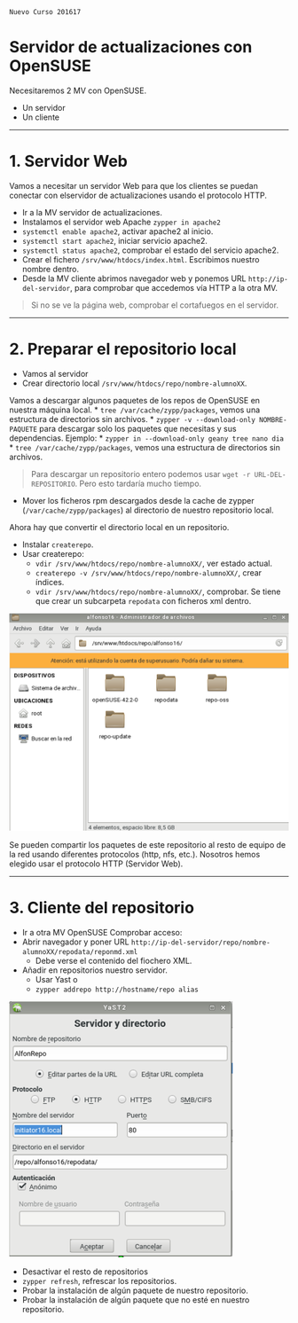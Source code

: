 
```
Nuevo Curso 201617
```

# Servidor de actualizaciones con OpenSUSE

Necesitaremos 2 MV con OpenSUSE.
* Un servidor
* Un cliente

---

# 1. Servidor Web

Vamos a necesitar un servidor Web para que los clientes se puedan conectar
con elservidor de actualizaciones usando el protocolo HTTP.

* Ir a la MV servidor de actualizaciones.
* Instalamos el servidor web Apache `zypper in apache2`
* `systemctl enable apache2`, activar apache2 al inicio.
* `systemctl start apache2`, iniciar servicio apache2.
* `systemctl status apache2`, comprobar el estado del servicio apache2.
* Crear el fichero `/srv/www/htdocs/index.html`. Escribimos nuestro nombre dentro.
* Desde la MV cliente abrimos navegador web y ponemos URL `http://ip-del-servidor`,
para comprobar que accedemos vía HTTP a la otra MV.

> Si no se ve la página web, comprobar el cortafuegos en el servidor.

---

# 2. Preparar el repositorio local

* Vamos al servidor
* Crear directorio local `/srv/www/htdocs/repo/nombre-alumnoXX`.

Vamos a descargar algunos paquetes de los repos de OpenSUSE en nuestra máquina local.
    * `tree /var/cache/zypp/packages`, vemos una estructura de directorios sin archivos.
    * `zypper -v --download-only NOMBRE-PAQUETE` para descargar solo los paquetes que necesitas y sus dependencias. Ejemplo:
    * `zypper in --download-only geany tree nano dia`
    * `tree /var/cache/zypp/packages`, vemos una estructura de directorios sin archivos.

> Para descargar un repositorio entero podemos usar `wget -r URL-DEL-REPOSITORIO`.
> Pero esto tardaría mucho tiempo.

* Mover los ficheros rpm descargados desde la cache de zypper (`/var/cache/zypp/packages`)
al directorio de nuestro repositorio local.

Ahora hay que convertir el directorio local en un repositorio.
* Instalar `createrepo`.
* Usar createrepo:
    * `vdir /srv/www/htdocs/repo/nombre-alumnoXX/`, ver estado actual.
    * `createrepo -v /srv/www/htdocs/repo/nombre-alumnoXX/`, crear índices.
    * `vdir /srv/www/htdocs/repo/nombre-alumnoXX/`, comprobar.
Se tiene que crear un subcarpeta `repodata` con ficheros xml dentro.

![opensuse-repo-repofiles.png](./files/opensuse-repo-repofiles.png)

Se pueden compartir los paquetes de este repositorio al resto de equipo de la red
usando diferentes protocolos (http, nfs, etc.). Nosotros hemos elegido usar
el protocolo HTTP (Servidor Web).

---

# 3. Cliente del repositorio

* Ir a otra MV OpenSUSE
Comprobar acceso:
* Abrir navegador y poner URL `http://ip-del-servidor/repo/nombre-alumnoXX/repodata/reponmd.xml`
    * Debe verse el contenido del fiochero XML.
* Añadir en repositorios nuestro servidor.
    * Usar Yast o
    * `zypper addrepo http://hostname/repo alias`

![opensuse-repo-define-server.png](./files/opensuse-repo-define-server.png)

* Desactivar el resto de repositorios
* `zypper refresh`, refrescar los repositorios.
* Probar la instalación de algún paquete de nuestro repositorio.
* Probar la instalación de algún paquete que no esté en nuestro repositorio.
